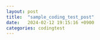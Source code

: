 ```yaml
---
layout: post
title:  "sample_coding_test_post"
date:   2024-02-12 19:15:16 +0900
categories: codingtest
---
```


